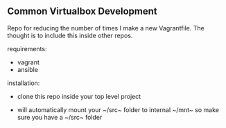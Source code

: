 ## Common Virtualbox Development
Repo for reducing the number of times I make a new
Vagrantfile.  The thought is to include this inside other repos.


requirements:
*  vagrant
*  ansible

installation:
*  clone this repo inside your top level project

*  will automatically mount your ~/src~ folder to internal ~/mnt~ so make sure you have a ~/src~ folder

